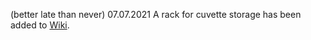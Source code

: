(better late than never)
07.07.2021 A rack for cuvette storage has been added to [Wiki](https://github.com/mesoSPIM/mesoSPIM-hardware-documentation/wiki/Sample-storage).
